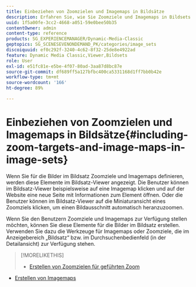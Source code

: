 ```yaml
---
title: Einbeziehen von Zoomzielen und Imagemaps in Bildsätze
description: Erfahren Sie, wie Sie Zoomziele und Imagemaps in Bildsets einbeziehen.
uuid: 1f5a00fe-3cc2-4668-a051-59e0bee50b35
contentOwner: admin
content-type: reference
products: SG_EXPERIENCEMANAGER/Dynamic-Media-Classic
geptopics: SG_SCENESEVENONDEMAND_PK/categories/image_sets
discoiquuid: ef0c292f-3240-4c62-8f32-25de8e4922ad
feature: Dynamic Media Classic,Viewer,Bildsets
role: User
exl-id: e51fc81e-e5be-4f07-80ad-3aa87d8bc87e
source-git-commit: df689ff5a127bfbc400ca5331168d1ff7bb0b42e
workflow-type: tm+mt
source-wordcount: '166'
ht-degree: 89%

---
```


# Einbeziehen von Zoomzielen und Imagemaps in Bildsätze{#including-zoom-targets-and-image-maps-in-image-sets}

Wenn Sie für die Bilder im Bildsatz Zoomziele und Imagemaps definieren, werden diese Elemente im Bildsatz-Viewer angezeigt. Die Benutzer können im Bildsatz-Viewer beispielsweise auf eine Imagemap klicken und auf der Website eine neue Seite mit Informationen zum Element öffnen. Oder die Benutzer können im Bildsatz-Viewer auf die Miniaturansicht eines Zoomziels klicken, um einen Bildausschnitt automatisch heranzuzoomen.

Wenn Sie den Benutzern Zoomziele und Imagemaps zur Verfügung stellen möchten, können Sie diese Elemente für die Bilder im Bildsatz erstellen. Verwenden Sie dazu die Werkzeuge für Imagemaps oder Zoomziele, die im Anzeigebereich „Bildsatz“ bzw. im Durchsuchenbedienfeld (in der Detailansicht) zur Verfügung stehen.

>[!MORELIKETHIS]
>
>* [Erstellen von Zoomzielen für geführten Zoom](creating-zoom-targets-guided-zoom.md#creating_zoom_targets_for_guided_zoom)
* [Erstellen von Imagemaps](creating-image-maps.md#creating_image_maps)

